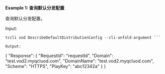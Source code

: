 **Example 1: 查询默认分发配置**

查询默认分发配置。

Input: 

```
tccli vod DescribeDefaultDistributionConfig --cli-unfold-argument ```

Output: 
```
{
    "Response": {
        "RequestId": "requestId",
        "Domain": "test.vod2.myqcluod.com",
        "DomainName": "test.vod2.myqcluod.com",
        "Scheme": "HTTPS",
        "PlayKey": "abc12342a"
    }
}
```

